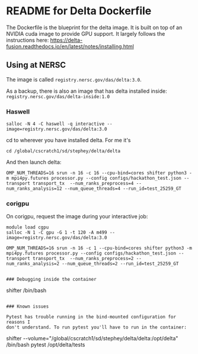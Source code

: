 # README for Delta Dockerfile

The Dockerfile is the blueprint for the delta image. It is built on top of an
NVIDIA cuda image to provide GPU support. It largely follows the instructions
here: https://delta-fusion.readthedocs.io/en/latest/notes/installing.html

## Using at NERSC

The image is called `registry.nersc.gov/das/delta:3.0`. 

As a backup, there is also an image that has delta installed inside: `registry.nersc.gov/das/delta-inside:1.0`


### Haswell

```
salloc -N 4 -C haswell -q interactive --image=registry.nersc.gov/das/delta:3.0
```

cd to wherever you have installed delta. For me it's 

```
cd /global/cscratch1/sd/stephey/delta/delta
```

And then launch delta:


```
OMP_NUM_THREADS=16 srun -n 16 -c 16 --cpu-bind=cores shifter python3 -m mpi4py.futures processor.py --config configs/hackathon_test.json --transport transport_tx  --num_ranks_preprocess=4 --num_ranks_analysis=12 --num_queue_threads=4 --run_id=test_25259_GT
```


### corigpu

On corigpu, request the image during your interactive job:

```
module load cgpu
salloc -N 1 -C gpu -G 1 -t 120 -A m499 --image=registry.nersc.gov/das/delta:3.0
```

```
OMP_NUM_THREADS=16 srun -n 16 -c 1 --cpu-bind=cores shifter python3 -m mpi4py.futures processor.py --config configs/hackathon_test.json --transport transport_tx  --num_ranks_preprocess=2 --num_ranks_analysis=2 --num_queue_threads=2 --run_id=test_25259_GT


### Debugging inside the container

```
shifter /bin/bash
```

### Known issues

Pytest has trouble running in the bind-mounted configuration for reasons I
don't understand. To run pytest you'll have to run in the container:

```
shifter --volume="/global/cscratch1/sd/stephey/delta/delta:/opt/delta" /bin/bash
pytest /opt/delta/tests
```
